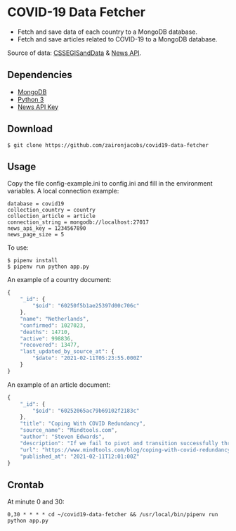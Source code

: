 COVID-19 Data Fetcher
=================

* Fetch and save data of each country to a MongoDB database.
* Fetch and save articles related to COVID-19 to a MongoDB database.

Source of data: [CSSEGISandData](https://github.com/CSSEGISandData/COVID-19) & [News API](https://newsapi.org/).

## Dependencies

- [MongoDB](https://www.mongodb.com/)
- [Python 3](https://www.python.org/downloads/)
- [News API Key](https://newsapi.org/)

## Download

```console
$ git clone https://github.com/zaironjacobs/covid19-data-fetcher
```

## Usage

Copy the file config-example.ini to config.ini and fill in the environment variables. A local connection example:

```
database = covid19
collection_country = country
collection_article = article
connection_string = mongodb://localhost:27017
news_api_key = 1234567890
news_page_size = 5
```

To use:

```console
$ pipenv install
$ pipenv run python app.py
```

An example of a country document:

```javascript
{
    "_id": {
        "$oid": "60250f5b1ae25397d00c706c"
    },
    "name": "Netherlands",
    "confirmed": 1027023,
    "deaths": 14710,
    "active": 998836,
    "recovered": 13477,
    "last_updated_by_source_at": {
        "$date": "2021-02-11T05:23:55.000Z"
    }
}
```

An example of an article document:

```javascript
{
    "_id": {
        "$oid": "60252065ac79b69102f2183c"
    },
    "title": "Coping With COVID Redundancy",
    "source_name": "Mindtools.com",
    "author": "Steven Edwards",
    "description": "If we fail to pivot and transition successfully through...",
    "url": "https://www.mindtools.com/blog/coping-with-covid-redundancy/",
    "published_at": "2021-02-11T12:01:00Z"
}
```

## Crontab

At minute 0 and 30:

```
0,30 * * * * cd ~/covid19-data-fetcher && /usr/local/bin/pipenv run python app.py
```
